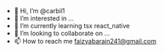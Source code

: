 - 👋 Hi, I’m @carbil1
- 👀 I’m interested in ...
- 🌱 I’m currently learning tsx react_native 
- 💞️ I’m looking to collaborate on ...
- 📫 How to reach me faizyabarain241@gmail.com

<!---
carbil1/carbil1 is a ✨ special ✨ repository because its `README.md` (this file) appears on your GitHub profile.
You can click the Preview link to take a look at your changes.
--->
